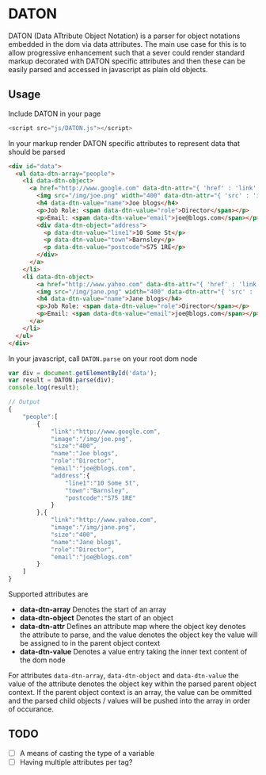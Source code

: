 # DATON
DATON (Data ATtribute Object Notation) is a parser for object notations embedded in the dom via data attributes. The main use case for this is to allow progressive enhancement such that a sever could render standard markup decorated with DATON specific attributes and then these can be easily parsed and accessed in javascript as plain old objects.

## Usage
Include DATON in your page

````javascript
<script src="js/DATON.js"></script>
````

In your markup render DATON specific attributes to represent data that should be parsed

````html
<div id="data">
  <ul data-dtn-array="people">
    <li data-dtn-object>
      <a href="http://www.google.com" data-dtn-attr="{ 'href' : 'link' }">
        <img src="/img/joe.png" width="400" data-dtn-attr="{ 'src' : 'image', 'width' : 'size' }" />
        <h4 data-dtn-value="name">Joe blogs</h4>
        <p>Job Role: <span data-dtn-value="role">Director</span></p>
        <p>Email: <span data-dtn-value="email">joe@blogs.com</span></p>
        <div data-dtn-object="address">
          <p data-dtn-value="line1">10 Some St</p>
          <p data-dtn-value="town">Barnsley</p>
          <p data-dtn-value="postcode">S75 1RE</p>
        </div>
      </a>
    </li>
    <li data-dtn-object>
        <a href="http://www.yahoo.com" data-dtn-attr="{ 'href' : 'link' }">
        <img src="/img/jane.png" width="400" data-dtn-attr="{ 'src' : 'image', 'width' : 'size' }"  />
        <h4 data-dtn-value="name">Jane blogs</h4>
        <p>Job Role: <span data-dtn-value="role">Director</span></p>
        <p>Email: <span data-dtn-value="email">joe@blogs.com</span></p>
      </a>
    </li>
  </ul>
</div>
````

In your javascript, call `DATON.parse` on your root dom node

````javascript
var div = document.getElementById('data');
var result = DATON.parse(div);
console.log(result);

// Output
{
    "people":[
        {
            "link":"http://www.google.com",
            "image":"/img/joe.png",
            "size":"400",
            "name":"Joe blogs",
            "role":"Director",
            "email":"joe@blogs.com",
            "address":{
                "line1":"10 Some St",
                "town":"Barnsley",
                "postcode":"S75 1RE"
            }
        },{
            "link":"http://www.yahoo.com",
            "image":"/img/jane.png",
            "size":"400",
            "name":"Jane blogs",
            "role":"Director",
            "email":"joe@blogs.com"
        }
    ]
}

````

Supported attributes are

* **data-dtn-array** Denotes the start of an array
* **data-dtn-object** Denotes the start of an object
* **data-dtn-attr** Defines an attribute map where the object key denotes the attribute to parse, and the value denotes the object key the value will be assigned to in the parent object context
* **data-dtn-value** Denotes a value entry taking the inner text content of the dom node

For attributes `data-dtn-array`, `data-dtn-object` and `data-dtn-value` the value of the attribute denotes the object key within the parsed parent object context. If the parent object context is an array, the value can be ommitted and the parsed child objects / values will be pushed into the array in order of occurance.

## TODO
* [ ] A means of casting the type of a variable
* [ ] Having multiple attributes per tag?